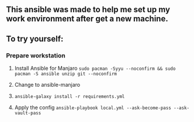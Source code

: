 ## This ansible was made to help me set up my work environment after get a new machine.

## To try yourself:

### Prepare workstation

1. Install Ansible for Manjaro
   `sudo pacman -Syyu --noconfirm && sudo pacman -S ansible unzip git --noconfirm`

2. Change to ansible-manjaro

3. `ansible-galaxy install -r requirements.yml`

4. Apply the config
   `ansible-playbook local.yml --ask-become-pass --ask-vault-pass`
